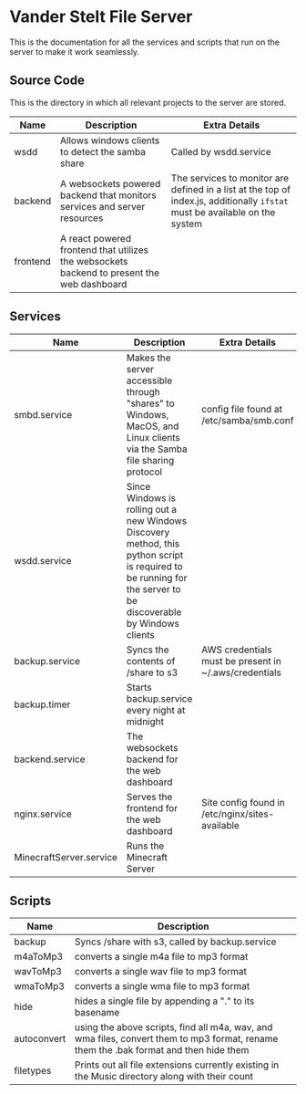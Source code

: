 # Vander Stelt File Server

This is the documentation for all the services and scripts that run on the server to make it work seamlessly.

## Source Code

This is the directory in which all relevant projects to the server are stored.

| Name | Description | Extra Details |
| --- | --- | --- |
| wsdd | Allows windows clients to detect the samba share | Called by wsdd.service |
| backend | A websockets powered backend that monitors services and server resources | The services to monitor are defined in a list at the top of index.js, additionally `ifstat` must be available on the system |
| frontend | A react powered frontend that utilizes the websockets backend to present the web dashboard |

## Services

| Name         | Description | Extra Details |
| ------------ | ----------- | ------------- |
| smbd.service | Makes the server accessible through "shares" to Windows, MacOS, and Linux clients via the Samba file sharing protocol | config file found at /etc/samba/smb.conf | 
| wsdd.service | Since Windows is rolling out a new Windows Discovery method, this python script is required to be running for the server to be discoverable by Windows clients | |
| backup.service | Syncs the contents of /share to s3 | AWS credentials must be present in ~/.aws/credentials |
| backup.timer | Starts backup.service every night at midnight | |
| backend.service | The websockets backend for the web dashboard | |
| nginx.service | Serves the frontend for the web dashboard | Site config found in /etc/nginx/sites-available |
| MinecraftServer.service | Runs the Minecraft Server | |

## Scripts

| Name        | Description |
| ----------- | ----------- |
| backup      | Syncs /share with s3, called by backup.service |
| m4aToMp3    | converts a single m4a file to mp3 format |
| wavToMp3    | converts a single wav file to mp3 format |
| wmaToMp3    | converts a single wma file to mp3 format |
| hide        | hides a single file by appending a "." to its basename |
| autoconvert | using the above scripts, find all m4a, wav, and wma files, convert them to mp3 format, rename them the .bak format and then hide them |
| filetypes   | Prints out all file extensions currently existing in the Music directory along with their count |
